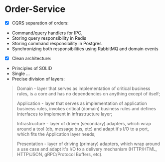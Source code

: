 # Order-Service  

- [x] CQRS separation of orders:
- Command/query handlers for IPC, 
- Storing query responsibility in Redis
- Storing command responsibility in Postgres
- Synchronizing both responsibilities using RabbitMQ and domain events

- [x] Clean architecture:
- Principles of SOLID
- Single ...
- Precise division of layers:
> Domain - layer that serves as implementation of critical business rules, is a core and has no dependencies on anything except of itself;  
> 
> Application - layer that serves as implementation of application business rules, 
> invokes critical (domain) business rules and defines interfaces to implement in infrastructure layer;  
>  
> Infrastructure - layer of driven (secondary) adapters, which wrap around a tool (db, message bus, etc) 
> and adapt it's I/O to a port, which fits the Application layer needs;  
> 
> Presentation - layer of driving (primary) adapters, which wrap around a use case and adapt it's I/O to a delivery 
> mechanism (HTTP/HTML, HTTP/JSON, gRPC/Protocol Buffers, etc).